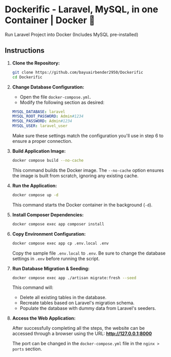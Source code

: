 # Dockerific - Laravel, MySQL, in one Container | Docker 🐋
Run Laravel Project into Docker (Includes MySQL pre-installed)

## Instructions

1. **Clone the Repository:**
   ```bash
   git clone https://github.com/bayuairbender2950/Dockerific
   cd Dockerific
   ```

2. **Change Database Configuration:**
   - Open the file `docker-compose.yml`.
   - Modify the following section as desired:
   ```yaml
   MYSQL_DATABASE: laravel
   MYSQL_ROOT_PASSWORD: Admin#1234
   MYSQL_PASSWORD: Admin#1234
   MYSQL_USER: laravel_user
   ```
   Make sure these settings match the configuration you'll use in step 6 to ensure a proper connection.

3. **Build Application Image:**
   ```bash
   docker compose build --no-cache
   ```
   This command builds the Docker image. The `--no-cache` option ensures the image is built from scratch, ignoring any existing cache.

4. **Run the Application:**
   ```bash
   docker compose up -d
   ```
   This command starts the Docker container in the background (`-d`).

5. **Install Composer Dependencies:**
   ```bash
   docker compose exec app composer install
   ```

6. **Copy Environment Configuration:**
   ```bash
   docker compose exec app cp .env.local .env
   ```
   Copy the sample file `.env.local` to `.env`. Be sure to change the database settings in `.env` before running the script.

7. **Run Database Migration & Seeding:**
   ```bash
   docker compose exec app ./artisan migrate:fresh --seed
   ```
   This command will:
   * Delete all existing tables in the database.
   * Recreate tables based on Laravel's migration schema.
   * Populate the database with dummy data from Laravel's seeders.

8. **Access the Web Application:**

   After successfully completing all the steps, the website can be accessed through a browser using the URL:
   **http://127.0.0.1:8000**

   The port can be changed in the `docker-compose.yml` file in the `nginx > ports` section.

